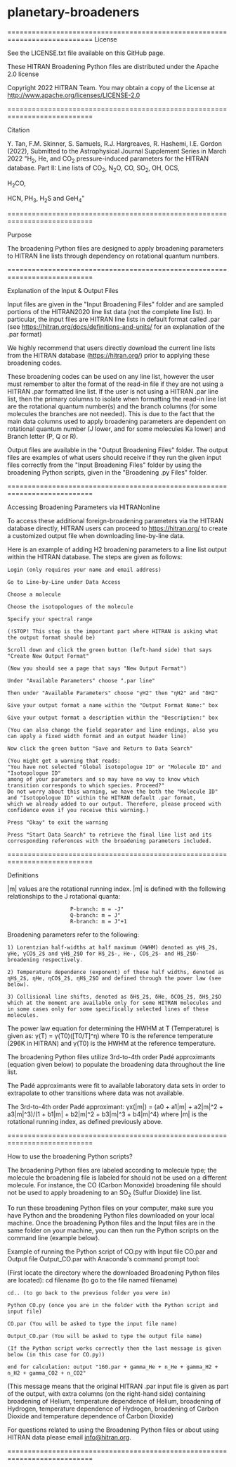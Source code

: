 # planetary-broadeners
===========================================================================
License

See the LICENSE.txt file available on this GitHub page.

These HITRAN Broadening Python files are distributed under the Apache 2.0 license

Copyright 2022 HITRAN Team. You may obtain a copy of the License at http://www.apache.org/licenses/LICENSE-2.0

===========================================================================

Citation

Y. Tan, F.M. Skinner, S. Samuels, R.J. Hargreaves, R. Hashemi, I.E. Gordon (2022), Submitted to the Astrophysical Journal Supplement Series in March 2022
"H$_2$, He, and CO$_2$ pressure-induced parameters for the HITRAN database. 
Part II: Line lists of CO$_2$, N$_2$O, CO, SO$_2$, OH, OCS, 

H$_2$CO, 

HCN, PH$_3$, H$_2$S and GeH$_4$"

===========================================================================

Purpose

The broadening Python files are designed to apply broadening parameters to HITRAN line lists through dependency on rotational quantum numbers.

===========================================================================

Explanation of the Input & Output Files

Input files are given in the "Input Broadening Files" folder and are sampled portions of the HITRAN2020 line list data (not the complete line list).
In particular, the input files are HITRAN line lists in default format called .par (see https://hitran.org/docs/definitions-and-units/ for an explanation of the .par format)

We highly recommend that users directly download the current line lists from the HITRAN database (https://hitran.org/) prior to applying these broadening codes.

These broadening codes can be used on any line list, however the user must remember to alter the format of the read-in file if they are not using a HITRAN .par formatted line list.
If the user is not using a HITRAN .par line list, then the primary columns to isolate when formatting the read-in line list are the rotational quantum number(s) and the branch columns 
(for some molecules the branches are not needed). This is due to the fact that the main data columns used to apply broadening parameters are dependent on rotational quantum number
(J lower, and for some molecules Ka lower) and Branch letter (P, Q or R).

Output files are available in the "Output Broadening Files" folder. The output files are examples of what users should receive if they run the given input files correctly 
from the "Input Broadening Files" folder by using the broadening Python scripts, given in the "Broadening .py Files" folder.

===========================================================================

Accessing Broadening Parameters via HITRANonline

To access these additional foreign-broadening parameters via the HITRAN database directly, 
HITRAN users can proceed to https://hitran.org/ to create a customized output file when downloading line-by-line data.

Here is an example of adding H2 broadening parameters to a line list output within the HITRAN database.
The steps are given as follows:

	Login (only requires your name and email address)
	
	Go to Line-by-Line under Data Access
	
	Choose a molecule
	
	Choose the isotopologues of the molecule
	
	Specify your spectral range
	
	(!STOP! This step is the important part where HITRAN is asking what the output format should be)
	
	Scroll down and click the green button (left-hand side) that says "Create New Output Format"
	
	(Now you should see a page that says "New Output Format")
	
	Under "Available Parameters" choose ".par line"
	
	Then under "Available Parameters" choose "γH2" then "ηH2" and "δH2"
	
	Give your output format a name within the "Output Format Name:" box
	
	Give your output format a description within the "Description:" box
	
	(You can also change the field separator and line endings, also you can apply a fixed width format and an output header line)
	
	Now click the green button "Save and Return to Data Search"
	
	(You might get a warning that reads:
	"You have not selected "Global isotopologue ID" or "Molecule ID" and "Isotopologue ID" 
	among of your parameters and so may have no way to know which transition corresponds to which species. Proceed?" 
	Do not worry about this warning, we have the both the "Molecule ID" and "Isotopologue ID" within the HITRAN default .par format, 
	which we already added to our output. Therefore, please proceed with confidence even if you receive this warning.)
	
	Press "Okay" to exit the warning
	
	Press "Start Data Search" to retrieve the final line list and its corresponding references with the broadening parameters included.

===========================================================================

Definitions

|m| values are the rotational running index. |m| is defined with the following relationships to the J rotational quanta:

						P-branch: m = -J"
						Q-branch: m = J"
						R-branch: m = J"+1

Broadening parameters refer to the following:

	1) Lorentzian half-widths at half maximum (HWHM) denoted as γH$_2$, γHe, γCO$_2$ and γH$_2$O for H$_2$-, He-, CO$_2$- and H$_2$O-broadening respectively.
	
	2) Temperature dependence (exponent) of these half widths, denoted as ηH$_2$, ηHe, ηCO$_2$, ηH$_2$O and defined through the power law (see below).
	
	3) Collisional line shifts, denoted as δH$_2$, δHe, δCO$_2$, δH$_2$O which at the moment are available only for some HITRAN molecules and in some cases only for some specifically selected lines of these molecules. 

The power law equation for determining the HWHM at T (Temperature) is given as: γ(T) = γ(T0)([T0/T]^η)
	where T0 is the reference temperature (296K in HITRAN) and γ(T0) is the HWHM at the reference temperature.

The broadening Python files utilize 3rd-to-4th order Padé approximants (equation given below) to populate the broadening data throughout the line list.

The Padé approximants were fit to available laboratory data sets in order to extrapolate to other transitions where data was not available.

The 3rd-to-4th order Padé approximant: γx(|m|) = (a0 + a1|m| + a2|m|^2 + a3|m|^3)/(1 + b1|m| + b2|m|^2 + b3|m|^3 + b4|m|^4)
	where |m| is the rotational running index, as defined previously above.

===========================================================================

How to use the broadening Python scripts?

The broadening Python files are labeled according to molecule type; the molecule the broadening file is labeled for should not be used on a different molecule.
For instance, the CO (Carbon Monoxide) broadening file should not be used to apply broadening to an SO$_2$ (Sulfur Dioxide) line list.

To run these broadening Python files on your computer, make sure you have Python and the broadening Python files downloaded on your local machine.
Once the broadening Python files and the Input files are in the same folder on your machine, you can then run the Python scripts on the command line (example below).

Example of running the Python script of CO.py with Input file CO.par and Output file Output_CO.par with Anaconda's command prompt tool:

(First locate the directory where the downloaded Broadening Python files are located): cd filename (to go to the file named filename)

	cd.. (to go back to the previous folder you were in)
										       
	Python CO.py (once you are in the folder with the Python script and input file)
										       
	CO.par (You will be asked to type the input file name)
										       
	Output_CO.par (You will be asked to type the output file name)
										       
	(If the Python script works correctly then the last message is given below (in this case for CO.py))
					
	end for calculation: output "160.par + gamma_He + n_He + gamma_H2 + n_H2 + gamma_CO2 + n_CO2"
							
(This message means that the original HITRAN .par input file is given as part of the output, with extra columns (on the right-hand side) containing broadening of Helium, temperature dependence of Helium, broadening of Hydrogen, temperature dependence of Hydrogen, broadening of Carbon Dioxide and temperature dependence of Carbon Dioxide)

For questions related to using the Broadening Python files or about using HITRAN data please email info@hitran.org.

===========================================================================

